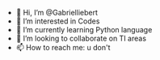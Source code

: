 - 👋 Hi, I’m @Gabrielliebert
- 👀 I’m interested in Codes
- 🌱 I’m currently learning Python language
- 💞️ I’m looking to collaborate on TI areas
- 📫 How to reach me: u don't

<!---
Gabrielliebert/Gabrielliebert is a ✨ special ✨ repository because its `README.md` (this file) appears on your GitHub profile.
You can click the Preview link to take a look at your changes.
--->
